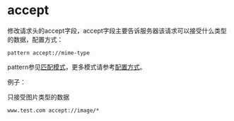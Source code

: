 # accept

修改请求头的accept字段，accept字段主要告诉服务器该请求可以接受什么类型的数据，配置方式：

	pattern accept://mime-type
	
pattern参见[匹配模式](../pattern.html)，更多模式请参考[配置方式](../mode.html)。

例子：

只接受图片类型的数据

	www.test.com accept://image/*
	
